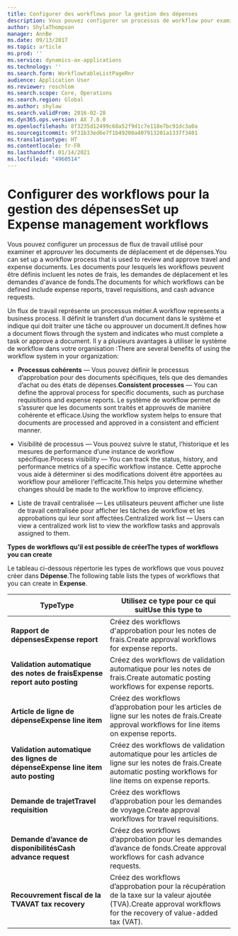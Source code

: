 ```yaml
---
title: Configurer des workflows pour la gestion des dépenses
description: Vous pouvez configurer un processus de workflow pour examiner et approuver les documents de voyage et de dépenses.
author: ShylaThompson
manager: AnnBe
ms.date: 09/13/2017
ms.topic: article
ms.prod: ''
ms.service: dynamics-ax-applications
ms.technology: ''
ms.search.form: WorkflowtableListPageRnr
audience: Application User
ms.reviewer: roschlom
ms.search.scope: Core, Operations
ms.search.region: Global
ms.author: shylaw
ms.search.validFrom: 2016-02-28
ms.dyn365.ops.version: AX 7.0.0
ms.openlocfilehash: 8f3235d12499c68a52f9d1c7e118e7bc91dc3a0a
ms.sourcegitcommit: 9f31b33ed6e7f1b49200a407913201a1337f3401
ms.translationtype: HT
ms.contentlocale: fr-FR
ms.lasthandoff: 01/14/2021
ms.locfileid: "4960514"
---
```

# <a name="set-up-expense-management-workflows"></a><span data-ttu-id="52355-103">Configurer des workflows pour la gestion des dépenses</span><span class="sxs-lookup"><span data-stu-id="52355-103">Set up Expense management workflows</span></span>

<span data-ttu-id="52355-104">Vous pouvez configurer un processus de flux de travail utilisé pour examiner et approuver les documents de déplacement et de dépenses.</span><span class="sxs-lookup"><span data-stu-id="52355-104">You can set up a workflow process that is used to review and approve travel and expense documents.</span></span> <span data-ttu-id="52355-105">Les documents pour lesquels les workflows peuvent être définis incluent les notes de frais, les demandes de déplacement et les demandes d'avance de fonds.</span><span class="sxs-lookup"><span data-stu-id="52355-105">The documents for which workflows can be defined include expense reports, travel requisitions, and cash advance requests.</span></span>

<span data-ttu-id="52355-106">Un flux de travail représente un processus métier.</span><span class="sxs-lookup"><span data-stu-id="52355-106">A workflow represents a business process.</span></span> <span data-ttu-id="52355-107">Il définit le transfert d’un document dans le système et indique qui doit traiter une tâche ou approuver un document.</span><span class="sxs-lookup"><span data-stu-id="52355-107">It defines how a document flows through the system and indicates who must complete a task or approve a document.</span></span> <span data-ttu-id="52355-108">Il y a plusieurs avantages à utiliser le système de workflow dans votre organisation :</span><span class="sxs-lookup"><span data-stu-id="52355-108">There are several benefits of using the workflow system in your organization:</span></span>

-   <span data-ttu-id="52355-109">**Processus cohérents** — Vous pouvez définir le processus d’approbation pour des documents spécifiques, tels que des demandes d’achat ou des états de dépenses.</span><span class="sxs-lookup"><span data-stu-id="52355-109">**Consistent processes** — You can define the approval process for specific documents, such as purchase requisitions and expense reports.</span></span> <span data-ttu-id="52355-110">Le système de workflow permet de s’assurer que les documents sont traités et approuvés de manière cohérente et efficace.</span><span class="sxs-lookup"><span data-stu-id="52355-110">Using the workflow system helps to ensure that documents are processed and approved in a consistent and efficient manner.</span></span>

-   <span data-ttu-id="52355-111">Visibilité de processus — Vous pouvez suivre le statut, l’historique et les mesures de performance d’une instance de workflow spécifique.</span><span class="sxs-lookup"><span data-stu-id="52355-111">Process visibility — You can track the status, history, and performance metrics of a specific workflow instance.</span></span> <span data-ttu-id="52355-112">Cette approche vous aide à déterminer si des modifications doivent être apportées au workflow pour améliorer l'efficacité.</span><span class="sxs-lookup"><span data-stu-id="52355-112">This helps you determine whether changes should be made to the workflow to improve efficiency.</span></span>

-   <span data-ttu-id="52355-113">Liste de travail centralisée — Les utilisateurs peuvent afficher une liste de travail centralisée pour afficher les tâches de workflow et les approbations qui leur sont affectées.</span><span class="sxs-lookup"><span data-stu-id="52355-113">Centralized work list — Users can view a centralized work list to view the workflow tasks and approvals assigned to them.</span></span> 

<span data-ttu-id="52355-114">**Types de workflows qu’il est possible de créer**</span><span class="sxs-lookup"><span data-stu-id="52355-114">**The types of workflows you can create**</span></span>

<span data-ttu-id="52355-115">Le tableau ci-dessous répertorie les types de workflows que vous pouvez créer dans **Dépense**.</span><span class="sxs-lookup"><span data-stu-id="52355-115">The following table lists the types of workflows that you can create in **Expense**.</span></span>


|              <span data-ttu-id="52355-116"><strong>Type</strong></span><span class="sxs-lookup"><span data-stu-id="52355-116"><strong>Type</strong></span></span>              |                   <span data-ttu-id="52355-117"><strong>Utilisez ce type pour ce qui suit</strong></span><span class="sxs-lookup"><span data-stu-id="52355-117"><strong>Use this type to</strong></span></span>                   |
|-------------------------------------------------|-----------------------------------------------------------------------|
|         <span data-ttu-id="52355-118"><strong>Rapport de dépenses</strong></span><span class="sxs-lookup"><span data-stu-id="52355-118"><strong>Expense report</strong></span></span>         |            <span data-ttu-id="52355-119">Créez des workflows d'approbation pour les notes de frais.</span><span class="sxs-lookup"><span data-stu-id="52355-119">Create approval workflows for expense reports.</span></span>             |
|  <span data-ttu-id="52355-120"><strong>Validation automatique des notes de frais</strong></span><span class="sxs-lookup"><span data-stu-id="52355-120"><strong>Expense report auto posting</strong></span></span>   |        <span data-ttu-id="52355-121">Créez des workflows de validation automatique pour les notes de frais.</span><span class="sxs-lookup"><span data-stu-id="52355-121">Create automatic posting workflows for expense reports.</span></span>        |
|       <span data-ttu-id="52355-122"><strong>Article de ligne de dépense</strong></span><span class="sxs-lookup"><span data-stu-id="52355-122"><strong>Expense line item</strong></span></span>        |     <span data-ttu-id="52355-123">Créez des workflows d’approbation pour les articles de ligne sur les notes de frais.</span><span class="sxs-lookup"><span data-stu-id="52355-123">Create approval workflows for line items on expense reports.</span></span>      |
| <span data-ttu-id="52355-124"><strong>Validation automatique des lignes de dépense</strong></span><span class="sxs-lookup"><span data-stu-id="52355-124"><strong>Expense line item auto posting</strong></span></span> | <span data-ttu-id="52355-125">Créez des workflows de validation automatique pour les articles de ligne sur les notes de frais.</span><span class="sxs-lookup"><span data-stu-id="52355-125">Create automatic posting workflows for line items on expense reports.</span></span> |
|       <span data-ttu-id="52355-126"><strong>Demande de trajet</strong></span><span class="sxs-lookup"><span data-stu-id="52355-126"><strong>Travel requisition</strong></span></span>       |          <span data-ttu-id="52355-127">Créez des workflows d’approbation pour les demandes de voyage.</span><span class="sxs-lookup"><span data-stu-id="52355-127">Create approval workflows for travel requisitions.</span></span>           |
|      <span data-ttu-id="52355-128"><strong>Demande d’avance de disponibilités</strong></span><span class="sxs-lookup"><span data-stu-id="52355-128"><strong>Cash advance request</strong></span></span>      |         <span data-ttu-id="52355-129">Créez des workflows d’approbation pour les demandes d’avance de fonds.</span><span class="sxs-lookup"><span data-stu-id="52355-129">Create approval workflows for cash advance requests.</span></span>          |
|        <span data-ttu-id="52355-130"><strong>Recouvrement fiscal de la TVA</strong></span><span class="sxs-lookup"><span data-stu-id="52355-130"><strong>VAT tax recovery</strong></span></span>        | <span data-ttu-id="52355-131">Créez des workflows d’approbation pour la récupération de la taxe sur la valeur ajoutée (TVA).</span><span class="sxs-lookup"><span data-stu-id="52355-131">Create approval workflows for the recovery of value-added tax (VAT).</span></span>  |

